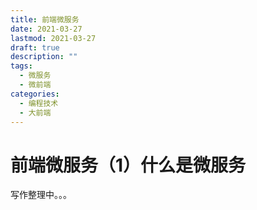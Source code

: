 ```yaml
---
title: 前端微服务
date: 2021-03-27
lastmod: 2021-03-27
draft: true
description: ""
tags:
  - 微服务
  - 微前端
categories:
  - 编程技术
  - 大前端
---
```


# 前端微服务（1）什么是微服务

写作整理中。。。
